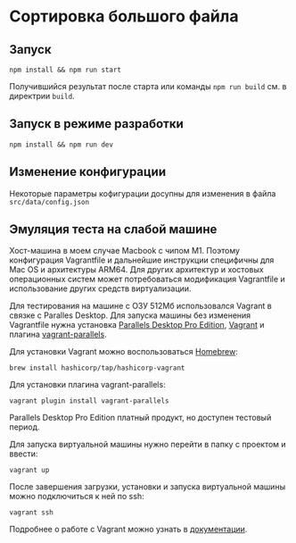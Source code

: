 # Сортировка большого файла

## Запуск

```shell
npm install && npm run start
```

Получившийся результат после старта или команды `npm run build` см. в директрии `build`.

## Запуск в режиме разработки

```shell
npm install && npm run dev
```

## Изменение конфигурации

Некоторые параметры кофигурации досупны для изменения в файла `src/data/config.json`

## Эмуляция теста на слабой машине

Хост-машина в моем случае Macbook с чипом M1. Поэтому конфигурация Vagrantfile и дальнейшие инструкции специфичны для Mac OS и архитектуры ARM64. Для других архитектур и хостовых операционных систем может потребоваться модификация Vagrantfile и использование других средств виртуализации.

Для тестирования на машине с ОЗУ 512Мб использовался Vagrant в связке с Paralles Desktop. Для запуска машины без изменения Vagrantfile нужна установка [Parallels Desktop Pro Edition](https://www.parallels.com/products/desktop/pro/), [Vagrant](https://developer.hashicorp.com/vagrant/downloads?product_intent=vagrant) и плагина [vagrant-parallels](http://parallels.github.io/vagrant-parallels/docs/installation/).

Для установки Vagrant можно воспользоваться [Homebrew](https://brew.sh/):

```shell
brew install hashicorp/tap/hashicorp-vagrant
```

Для установки плагина vagrant-parallels:

```shell
vagrant plugin install vagrant-parallels
```

Parallels Desktop Pro Edition платный продукт, но доступен тестовый период.

Для запуска виртуальной машины нужно перейти в папку с проектом и ввести:

```shell
vagrant up
```

После завершения загрузки, установки и запуска виртуальной машины можно подключиться к ней по ssh:

```shell
vagrant ssh
```

Подробнее о работе с Vagrant можно узнать в [документации](https://developer.hashicorp.com/vagrant/docs).
